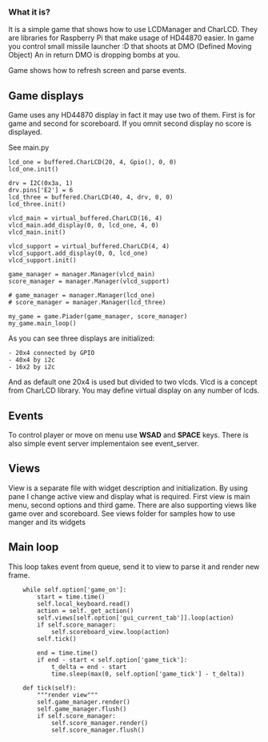 ### What it is?

It is a simple game that shows how to use LCDManager and CharLCD. They are libraries for Raspberry Pi that
make usage of HD44870 easier.
 In game you control small missile launcher :D that shoots at DMO (Defined Moving Object)
  An in return DMO is dropping bombs at you.
  
  Game shows how to refresh screen and parse events. 
  
## Game displays
  
  Game uses any HD44870 display in fact it may use two of them. First is for game and second for scoreboard.
  If you omnit second display no score is displayed.
  
  See main.py
  
    lcd_one = buffered.CharLCD(20, 4, Gpio(), 0, 0)
    lcd_one.init()

    drv = I2C(0x3a, 1)
    drv.pins['E2'] = 6
    lcd_three = buffered.CharLCD(40, 4, drv, 0, 0)
    lcd_three.init()

    vlcd_main = virtual_buffered.CharLCD(16, 4)
    vlcd_main.add_display(0, 0, lcd_one, 4, 0)
    vlcd_main.init()

    vlcd_support = virtual_buffered.CharLCD(4, 4)
    vlcd_support.add_display(0, 0, lcd_one)
    vlcd_support.init()

    game_manager = manager.Manager(vlcd_main)
    score_manager = manager.Manager(vlcd_support)

    # game_manager = manager.Manager(lcd_one)
    # score_manager = manager.Manager(lcd_three)

    my_game = game.Piader(game_manager, score_manager)
    my_game.main_loop()
    
As you can see three displays are initialized:

    - 20x4 connected by GPIO
    - 40x4 by i2c
    - 16x2 by i2c
    
And as default one 20x4 is used but divided to two vlcds. Vlcd is a concept from CharLCD library. 
You may define virtual display on any number of lcds.    
 
## Events
 
 To control player or move on menu use **WSAD** and **SPACE** keys. 
 There is also simple event server implementaion see event_server. 
 
## Views
 
 View is a separate file with widget description and initialization. By using pane I change active view and display what is required.
 First view is main menu, second options and third game. There are also supporting views like game over and scoreboard.
  See views folder for samples how to use manger and its widgets
  
## Main loop
  This loop takes event from queue, send it to view to parse it and render new frame.
  
  
        while self.option['game_on']:
            start = time.time()
            self.local_keyboard.read()
            action = self._get_action()
            self.views[self.option['gui_current_tab']].loop(action)
            if self.score_manager:
                self.scoreboard_view.loop(action)
            self.tick()

            end = time.time()
            if end - start < self.option['game_tick']:
                t_delta = end - start
                time.sleep(max(0, self.option['game_tick'] - t_delta))
                
        def tick(self):
            """render view"""
            self.game_manager.render()
            self.game_manager.flush()
            if self.score_manager:
                self.score_manager.render()
                self.score_manager.flush()
                                

                                
